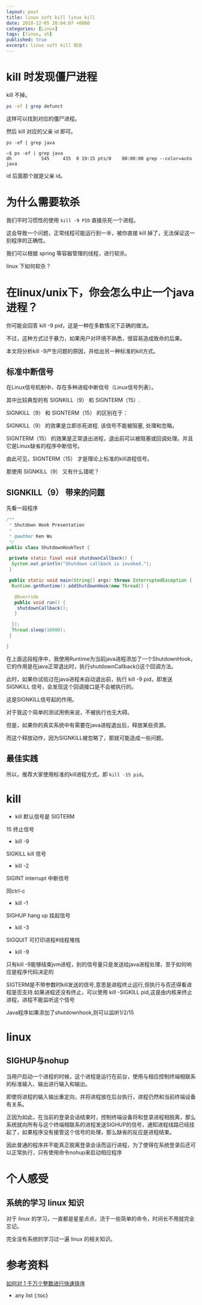 ```yaml
---
layout: post
title: linux soft kill linux kill
date: 2018-12-05 20:04:07 +0800
categories: [Linux]
tags: [linux, sh]
published: true
excerpt: linux soft kill 软杀
---
```


# kill 时发现僵尸进程

kill 不掉。

```sh
ps -ef | grep defunct
```

这样可以找到对应的僵尸进程。

然后 kill 对应的父亲 id 即可。

```
ps -ef | grep java

~$ ps -ef | grep java
dh           545     435  0 19:15 pts/0    00:00:00 grep --color=auto java
```

id 后面那个就是父亲 id。

# 为什么需要软杀

我们平时习惯性的使用 `kill -9 PID` 直接杀死一个进程。

这会导致一个问题，正常线程可能运行到一半，被你直接 kill 掉了，无法保证这一刻程序的正确性。

我们可以根据 spring 等容器管理的线程，进行软杀。

linux 下如何软杀？

# 在linux/unix下，你会怎么中止一个java进程？

你可能会回答 kill -9 pid，这是一种在多数情况下正确的做法。

不过，这种方式过于暴力，如果用户对环境不熟悉，很容易造成致命的后果。

本文将分析kill -9产生问题的原因，并给出另一种标准的kill方式。

## 标准中断信号

在Linux信号机制中，存在多种进程中断信号（Linux信号列表）。

其中比较典型的有 SIGNKILL（9） 和 SIGNTERM（15）.

SIGNKILL（9） 和 SIGNTERM（15） 的区别在于：

SIGNKILL（9） 的效果是立即杀死进程. 该信号不能被阻塞, 处理和忽略。

SIGNTERM（15） 的效果是正常退出进程，退出前可以被阻塞或回调处理。并且它是Linux缺省的程序中断信号。

由此可见，SIGNTERM（15） 才是理论上标准的kill进程信号。

那使用 SIGNKILL（9） 又有什么错呢？

## SIGNKILL（9） 带来的问题

先看一段程序

```java
/**
 * Shutdown Hook Presentation
 *
 * @author Ken Wu
 */
public class ShutdownHookTest {

 private static final void shutdownCallback() {
  System.out.println("Shutdown callback is invoked.");
 }

 public static void main(String[] args) throws InterruptedException {
  Runtime.getRuntime().addShutdownHook(new Thread() {

   @Override
   public void run() {
    shutdownCallback();
   }

  });
  Thread.sleep(10000);
 }

}
```

在上面这段程序中，我使用Runtime为当前java进程添加了一个ShutdownHook，它的作用是在java正常退出时，执行shutdownCallback()这个回调方法。

此时，如果你试验过在java进程未自动退出前，执行 kill -9 pid，即发送 SIGNKILL 信号，会发现这个回调接口是不会被执行的。

这是SIGNKILL信号起的作用。

对于我这个简单的测试用例来说，不被执行也无大碍。

但是，如果你的真实系统中有需要在java进程退出后，释放某些资源。

而这个释放动作，因为SIGNKILL被忽略了，那就可能造成一些问题。

## 最佳实践

所以，推荐大家使用标准的kill进程方式，即 `kill -15 pid`。

# kill

- kill 默认信号是 SIGTERM

15 终止信号

- kill -9

SIGKILL kill 信号

- kill -2

SIGINT interrupt 中断信号

同ctrl-c

- kill -1

SIGHUP hang up 挂起信号

- kill -3

SIGQUIT 可打印进程#线程堆栈

- kill -9

只有kill -9能够结束jvm进程，别的信号量只是发送给java进程处理，至于如何响应是程序代码决定的

SIGTERM是不带参数时kill发送的信号,意思是进程终止运行,但执行与否还得看进程是否支持.如果进程还没有终止，可以使用 kill -SIGKILL pid,这是由内核来终止进程，进程不能监听这个信号

Java程序如果添加了shutdownhook,则可以监听1/2/15

# linux

## SIGHUP与nohup

当用户启动一个进程的时候，这个进程是运行在前台，使用与相应控制终端相联系的标准输入、输出进行输入和输出。

即使将进程的输入输出重定向，并将进程放在后台执行，进程仍然和当前终端设备有关系。

正因为如此，在当前的登录会话结束时，控制终端设备将和登录进程相脱离，那么系统就向所有与这个终端相联系的进程发送SIGHUP的信号，通知进程线路已经挂起了，如果程序没有接管这个信号的处理，那么缺省的反应是进程结束。

因此普通的程序并不能真正脱离登录会话而运行进程，为了使得在系统登录后还可以正常执行，只有使用命令nohup来启动相应程序

# 个人感受

## 系统的学习 linux 知识

对于 linux 的学习，一直都是星星点点，流于一些简单的命令，时间长不用就完全忘记。

完全没有系统的学习过一遍 linux 的相关知识。

# 参考资料

[如何对 1 千万个整数进行快速排序](https://mp.weixin.qq.com/s/OM3DmT33BVkR2Gy2-1jkag)

* any list
{:toc}